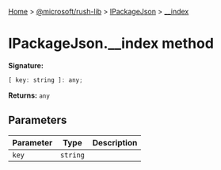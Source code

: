 [Home](./index) &gt; [@microsoft/rush-lib](rush-lib.md) &gt; [IPackageJson](rush-lib.ipackagejson.md) &gt; [\_\_index](rush-lib.ipackagejson.__index.md)

# IPackageJson.\_\_index method


**Signature:**
```javascript
[ key: string ]: any;
```
**Returns:** `any`

## Parameters

|  Parameter | Type | Description |
|  --- | --- | --- |
|  `key` | `string` |  |

